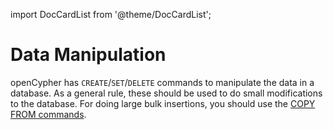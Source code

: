 import DocCardList from '@theme/DocCardList';

# Data Manipulation

openCypher has `CREATE`/`SET`/`DELETE` commands to manipulate the data in a database.
As a general rule, these should be used to do small modifications to the database.
For doing large bulk insertions, you should use the [COPY FROM commands](../../data-import/csv-import.md).

<DocCardList />